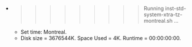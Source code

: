 * >>>>>>>>> Running inst-std-system-xtra-tz-montreal.sh ...
  * Set time: Montreal.
  * Disk size = 3676544K. Space Used = 4K. Runtime = 00:00:00:00.
